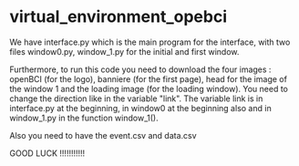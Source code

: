 # virtual_environment_opebci

We have interface.py which is the main program for the interface, with two files window0.py, window_1.py for the initial and first window.

Furthermore, to run this code you need to download the four images : openBCI (for the logo), banniere (for the first page), head for the image of the window 1 and the loading image (for the loading window).
You need to change the direction like in the variable "link". The variable link is in interface.py at the beginning, in window0 at the beginning also and in window_1.py in the function window_1().

Also you need to have the event.csv and data.csv

GOOD LUCK !!!!!!!!!!!
